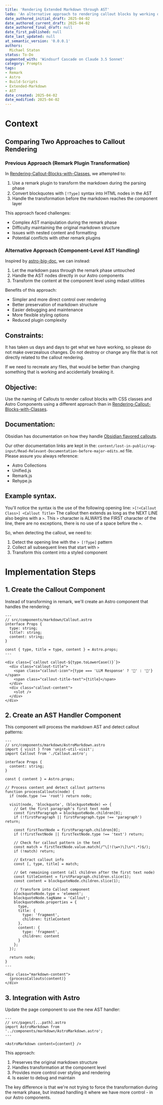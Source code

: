 ```yaml
---
title: 'Rendering Extended Markdown through AST'
lede: 'An alternative approach to rendering callout blocks by working directly with the AST nodes instead of transforming markdown during the remark phase'
date_authored_initial_draft: 2025-04-02
date_authored_current_draft: 2025-04-02
date_authored_final_draft: null
date_first_published: null
date_last_updated: null
at_semantic_version: '0.0.0.1'
authors: 
  Michael Staton
status: To-Do
augmented_with: 'Windsurf Cascade on Claude 3.5 Sonnet'
category: Prompts
tags:
- Remark
- Astro
- Build-Scripts
- Extended-Markdown
- AST
date_created: 2025-04-02
date_modified: 2025-04-02
---
```


# Context

## Comparing Two Approaches to Callout Rendering

### Previous Approach (Remark Plugin Transformation)
In [Rendering-Callout-Blocks-with-Classes](/lost-in-public/prompts/render-logic/Rendering-Callout-Blocks-with-Classes.md), we attempted to:

1. Use a remark plugin to transform the markdown during the parsing phase
2. Convert blockquotes with `[!Type]` syntax into HTML nodes in the AST
3. Handle the transformation before the markdown reaches the component layer

This approach faced challenges:
- Complex AST manipulation during the remark phase
- Difficulty maintaining the original markdown structure
- Issues with nested content and formatting
- Potential conflicts with other remark plugins

### Alternative Approach (Component-Level AST Handling)
Inspired by [astro-big-doc](https://github.com/MicroWebStacks/astro-big-doc/tree/main), we can instead:

1. Let the markdown pass through the remark phase untouched
2. Handle the AST nodes directly in our Astro components
3. Transform the content at the component level using mdast utilities

Benefits of this approach:
- Simpler and more direct control over rendering
- Better preservation of markdown structure
- Easier debugging and maintenance
- More flexible styling options
- Reduced plugin complexity

## Constraints:
It has taken us days and days to get what we have working, so please do not make overzealous changes. Do not destroy or change any file that is not directly related to the callout rendering.  

If we need to recreate any files, that would be better than changing something that is working and accidentally breaking it.  

## Objective:

Use the naming of Callouts to render callout blocks with CSS classes and Astro Components using a different approach than in [Rendering-Callout-Blocks-with-Classes](/lost-in-public/prompts/render-logic/Rendering-Callout-Blocks-with-Classes.md).

## Documentation:
Obsidian has documentation on how they handle [Obsidian flavored callouts](https://help.obsidian.md/callouts). 

Our other documentation links are kept in the:
`content/lost-in-public/rag-input/Read-Relevant-Documentation-before-major-edits.md` file.  
Please assure you always reference:
- Astro Collections
- Unified.js
- Remark.js
- Rehype.js

## Example syntax. 

You'll notice the syntax is the use of the following opening line:
`>[!<Callout Class>] <Callout Title>`
The callout then extends as long as the NEXT LINE also begins with a `>`. This `>` character is ALWAYS the FIRST character of the line, there are no exceptions, there is no use of a space before the `>`. 

So, when detecting the callout, we need to:
1. Detect the opening line with the `> [!Type]` pattern
2. Collect all subsequent lines that start with `>`
3. Transform this content into a styled component

# Implementation Steps

## 1. Create the Callout Component

Instead of transforming in remark, we'll create an Astro component that handles the rendering:

```astro
---
// src/components/markdown/Callout.astro
interface Props {
  type: string;
  title?: string;
  content: string;
}

const { type, title = type, content } = Astro.props;
---

<div class={`callout callout-${type.toLowerCase()}`}>
  <div class="callout-title">
    <span class="callout-icon">{type === 'LLM Response' ? '🤖' : '📝'}</span>
    <span class="callout-title-text">{title}</span>
  </div>
  <div class="callout-content">
    <slot />
  </div>
</div>
```

## 2. Create an AST Handler Component

This component will process the markdown AST and detect callout patterns:

```astro
---
// src/components/markdown/AstroMarkdown.astro
import { visit } from 'unist-util-visit';
import Callout from './Callout.astro';

interface Props {
  content: string;
}

const { content } = Astro.props;

// Process content and detect callout patterns
function processCallouts(node) {
  if (node.type !== 'root') return node;
  
  visit(node, 'blockquote', (blockquoteNode) => {
    // Get the first paragraph's first text node
    const firstParagraph = blockquoteNode.children[0];
    if (!firstParagraph || firstParagraph.type !== 'paragraph') return;
    
    const firstTextNode = firstParagraph.children[0];
    if (!firstTextNode || firstTextNode.type !== 'text') return;

    // Check for callout pattern in the text
    const match = firstTextNode.value.match(/^\[!(\w+)\]\s*(.*)$/);
    if (!match) return;

    // Extract callout info
    const [, type, title] = match;
    
    // Get remaining content (all children after the first text node)
    const titleContent = firstParagraph.children.slice(1);
    const content = blockquoteNode.children.slice(1);
    
    // Transform into Callout component
    blockquoteNode.type = 'element';
    blockquoteNode.tagName = 'Callout';
    blockquoteNode.properties = {
      type,
      title: {
        type: 'fragment',
        children: titleContent
      },
      content: {
        type: 'fragment',
        children: content
      }
    };
  });
  
  return node;
}
---

<div class="markdown-content">
  {processCallouts(content)}
</div>
```

## 3. Integration with Astro

Update the page component to use the new AST handler:

```astro
---
// src/pages/[...path].astro
import AstroMarkdown from '../components/markdown/AstroMarkdown.astro';
---

<AstroMarkdown content={content} />
```

This approach:
1. Preserves the original markdown structure
2. Handles transformation at the component level
3. Provides more control over styling and rendering
4. Is easier to debug and maintain

The key difference is that we're not trying to force the transformation during the remark phase, but instead handling it where we have more control - in our Astro components.